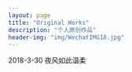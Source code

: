 ```yaml
---
layout: page
title: "Original Works"
description: "个人原创作品"
header-img: "img/WechatIMG18.jpg"
---
```


2018-3-30 夜风如此温柔




